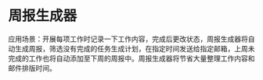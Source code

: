 # 周报生成器

应用场景：开展每项工作时记录一下工作内容，完成后更改状态，周报生成器将自动生成周报，筛选没有完成的任务生成计划，在指定时间发送给指定邮箱，上周未完成的工作也将自动添加至下周的周报中。周报生成器将节省大量整理工作内容和邮件排版时间。
